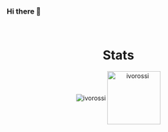 ### Hi there 👋

</br><h1 align="center">Stats</h1>

<p align="center">
  <img align="center"src="https://github-readme-stats.vercel.app/api?username=ivorossi&show_icons=true&include_all_commits=true&&hide=contribs&theme=dark" alt="ivorossi" />
  
  <img align="center" height="120em" src="https://github-readme-stats.vercel.app/api/top-langs/?username=ivorossi&langs_count=8&layout=compact&hide=css,html,makefile, jupyter Notebook&theme=dark" alt="ivorossi" />
</p>
